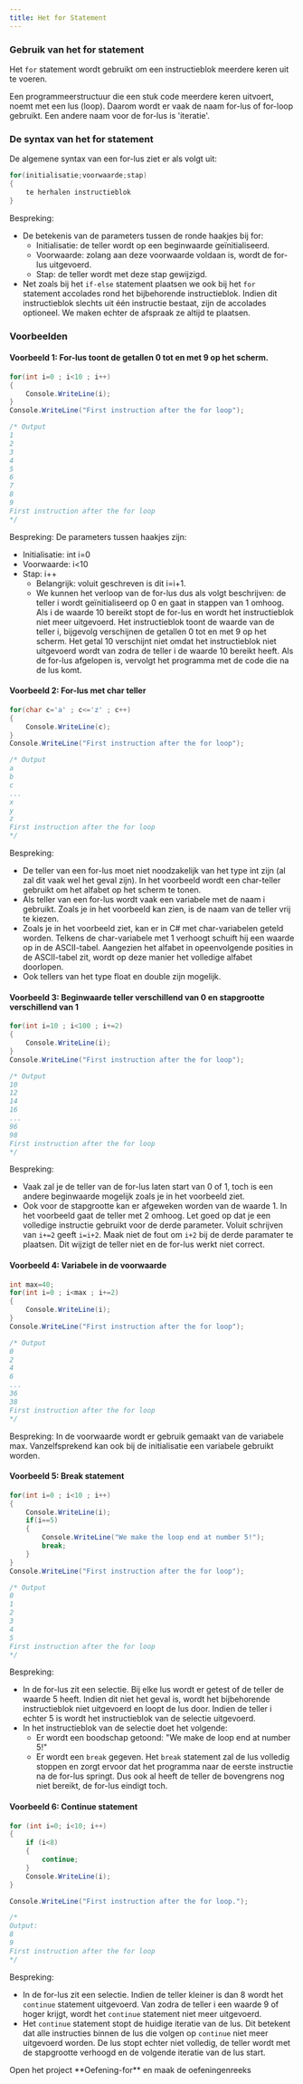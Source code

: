 ```yaml
---
title: Het for Statement
---
```


### Gebruik van het for statement

Het `for` statement wordt gebruikt om een instructieblok meerdere keren uit te voeren.

Een programmeerstructuur die een stuk code meerdere keren uitvoert, noemt met een lus (loop). Daarom wordt er vaak de naam for-lus of for-loop gebruikt. Een andere naam voor de for-lus is 'iteratie'.

### De syntax van het for statement

De algemene syntax van een for-lus ziet er als volgt uit:

```csharp
for(initialisatie;voorwaarde;stap)
{
    te herhalen instructieblok
}
```

Bespreking:

* De betekenis van de parameters tussen de ronde haakjes bij for:
  - Initialisatie: de teller wordt op een beginwaarde geïnitialiseerd.
  - Voorwaarde: zolang aan deze voorwaarde voldaan is, wordt de for-lus uitgevoerd.
  - Stap: de teller wordt met deze stap gewijzigd.
* Net zoals bij het `if-else` statement plaatsen we ook bij het `for` statement accolades rond het bijbehorende instructieblok. Indien dit instructieblok slechts uit één instructie bestaat, zijn de accolades optioneel. We maken echter de afspraak ze altijd te plaatsen.

### Voorbeelden

#### Voorbeeld 1: For-lus toont de getallen 0 tot en met 9 op het scherm.

```csharp
for(int i=0 ; i<10 ; i++)
{
    Console.WriteLine(i);
}
Console.WriteLine("First instruction after the for loop");

/* Output
1
2
3
4
5
6
7
8
9
First instruction after the for loop
*/
```
Bespreking:
De parameters tussen haakjes zijn:
* Initialisatie: int i=0
* Voorwaarde: i<10
* Stap: i++
    * Belangrijk: voluit geschreven is dit i=i+1.
    * We kunnen het verloop van de for-lus dus als volgt beschrijven: de teller i wordt geïnitialiseerd op 0 en gaat in stappen van 1 omhoog. Als i de waarde 10 bereikt stopt de for-lus en wordt het instructieblok niet meer uitgevoerd.
Het instructieblok toont de waarde van de teller i, bijgevolg verschijnen de getallen 0 tot en met 9 op het scherm.
Het getal 10 verschijnt niet omdat het instructieblok niet uitgevoerd wordt van zodra de teller i de waarde 10 bereikt heeft.
Als de for-lus afgelopen is, vervolgt het programma met de code die na de lus komt.

#### Voorbeeld 2: For-lus met char teller

```csharp
for(char c='a' ; c<='z' ; c++)
{
    Console.WriteLine(c);
}
Console.WriteLine("First instruction after the for loop");

/* Output
a
b
c
...
x
y
z
First instruction after the for loop
*/
```
Bespreking:
* De teller van een for-lus moet niet noodzakelijk van het type int zijn (al zal dit vaak wel het geval zijn). In het voorbeeld wordt een char-teller gebruikt om het alfabet op het scherm te tonen.
* Als teller van een for-lus wordt vaak een variabele met de naam i gebruikt. Zoals je in het voorbeeld kan zien, is de naam van de teller vrij te kiezen.
* Zoals je in het voorbeeld ziet, kan er in C# met char-variabelen geteld worden. Telkens de char-variabele met 1 verhoogt schuift hij een waarde op in de ASCII-tabel. Aangezien het alfabet in opeenvolgende posities in de ASCII-tabel zit, wordt op deze manier het volledige alfabet doorlopen.
* Ook tellers van het type float en double zijn mogelijk.

#### Voorbeeld 3: Beginwaarde teller verschillend van 0 en stapgrootte verschillend van 1

```csharp
for(int i=10 ; i<100 ; i+=2)
{
    Console.WriteLine(i);
}
Console.WriteLine("First instruction after the for loop");

/* Output
10
12
14
16
...
96
98
First instruction after the for loop
*/
```

Bespreking:
* Vaak zal je de teller van de for-lus laten start van 0 of 1, toch is een andere beginwaarde mogelijk zoals je in het voorbeeld ziet.
* Ook voor de stapgrootte kan er afgeweken worden van de waarde 1. In het voorbeeld gaat de teller met 2 omhoog. Let goed op dat je een volledige instructie gebruikt voor de derde parameter. Voluit schrijven van `i+=2` geeft `i=i+2`. Maak niet de fout om `i+2` bij de derde paramater te plaatsen. Dit wijzigt de teller niet en de for-lus werkt niet correct.

#### Voorbeeld 4: Variabele in de voorwaarde

```csharp
int max=40;
for(int i=0 ; i<max ; i+=2)
{
    Console.WriteLine(i);
}
Console.WriteLine("First instruction after the for loop");

/* Output
0
2
4
6
...
36
38
First instruction after the for loop
*/
```

Bespreking:
In de voorwaarde wordt er gebruik gemaakt van de variabele max. Vanzelfsprekend kan ook bij de initialisatie een variabele gebruikt worden.

#### Voorbeeld 5: Break statement

```csharp
for(int i=0 ; i<10 ; i++)
{
    Console.WriteLine(i);
    if(i==5)
    {
        Console.WriteLine("We make the loop end at number 5!");
        break;
    }
}
Console.WriteLine("First instruction after the for loop");

/* Output
0
1
2
3
4
5
First instruction after the for loop
*/
```
Bespreking:
* In de for-lus zit een selectie. Bij elke lus wordt er getest of de teller de waarde 5 heeft. Indien dit niet het geval is, wordt het bijbehorende instructieblok niet uitgevoerd en loopt de lus door. Indien de teller i echter 5 is wordt het instructieblok van de selectie uitgevoerd.
* In het instructieblok van de selectie doet het volgende:
    * Er wordt een boodschap getoond: "We make de loop end at number 5!"
    * Er wordt een `break` gegeven. Het `break` statement zal de lus volledig stoppen en zorgt ervoor dat het programma naar de eerste instructie na de for-lus springt. Dus ook al heeft de teller de bovengrens nog niet bereikt, de for-lus eindigt toch.

#### Voorbeeld 6: Continue statement

```csharp
for (int i=0; i<10; i++)
{
    if (i<8)
    {
        continue;
    }
    Console.WriteLine(i);
}

Console.WriteLine("First instruction after the for loop.");

/*
Output:
8
9
First instruction after the for loop
*/
```

Bespreking:
* In de for-lus zit een selectie. Indien de teller kleiner is dan 8 wordt het `continue` statement uitgevoerd. Van zodra de teller i een waarde 9 of hoger krijgt, wordt het `continue` statement niet meer uitgevoerd.
* Het `continue` statement stopt de huidige iteratie van de lus. Dit betekent dat alle instructies binnen de lus die volgen op `continue` niet meer uitgevoerd worden. De lus stopt echter niet volledig, de teller wordt met de stapgrootte verhoogd en de volgende iteratie van de lus start.

<div class="note oefening">
<p>Open het project **Oefening-for** en maak de oefeningenreeks</p>
</div>
